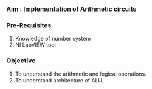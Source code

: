 ### Aim : Implementation of Arithmetic circuits


### Pre-Requisites
1. Knowledge of number system
2. NI LabVIEW tool

### Objective
1. To understand the arithmetic and logical operations.
2. To understand architecture of ALU.
